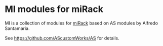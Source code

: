 
# MI modules for miRack

MI is a collection of modules for [miRack](http://mirack.app) based on AS modules by Alfredo Santamaria.

See https://github.com/AScustomWorks/AS for details.